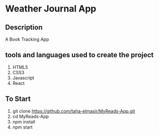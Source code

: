# Weather Journal App

## Description

A Book Tracking App

## tools and languages used to create the project

1. HTML5
2. CSS3
3. Javascript
4. React

## To Start

1. git clone https://github.com/taha-elmasir/MyReads-App.git
2. cd MyReads-App
3. npm install
4. npm start
